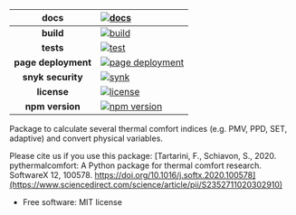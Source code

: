 |docs|[![docs](https://github.com/FedericoTartarini/jsthermalcomfort/actions/workflows/test_docs.yml/badge.svg)][docs_link]|
|:---:|:---|
|**build**|[![build](https://github.com/FedericoTartarini/jsthermalcomfort/actions/workflows/build.yml/badge.svg)][build_link]|
|**tests**|[![test](https://github.com/FedericoTartarini/jsthermalcomfort/actions/workflows/test.yml/badge.svg)][test_link]|
|**page deployment**|[![page deployment](https://github.com/FedericoTartarini/jsthermalcomfort/actions/workflows/pages/pages-build-deployment/badge.svg)][deploy_link]|
|**snyk security**|[![synk](https://github.com/FedericoTartarini/jsthermalcomfort/actions/workflows/snyk.yml/badge.svg)][synk_link]|
|**license**|[![license](https://custom-icon-badges.demolab.com/github/license/denvercoder1/custom-icon-badges?logo=law)](https://github.com/CenterForTheBuiltEnvironment/pythermalcomfort/blob/master/LICENSE)|
|**npm version**|[![npm version](https://img.shields.io/npm/v/jsthermalcomfort)](https://github.com/CenterForTheBuiltEnvironment/pythermalcomfort/blob/master/LICENSE)|


Package to calculate several thermal comfort indices (e.g. PMV, PPD, SET, adaptive) and convert physical variables.  

Please cite us if you use this package: [Tartarini, F., Schiavon, S., 2020. pythermalcomfort: A Python package for thermal comfort research. SoftwareX 12, 100578. https://doi.org/10.1016/j.softx.2020.100578](https://www.sciencedirect.com/science/article/pii/S2352711020302910) 

- Free software: MIT license

[docs_link]:https://github.com/FedericoTartarini/jsthermalcomfort/actions/workflows/test_docs.yml
[build_link]:https://github.com/FedericoTartarini/jsthermalcomfort/actions/workflows/build.yml
[test_link]:https://github.com/FedericoTartarini/jsthermalcomfort/actions/workflows/test.yml
[deploy_link]:https://github.com/FedericoTartarini/jsthermalcomfort/actions/workflows/pages/pages-build-deployment
[synk_link]:https://github.com/FedericoTartarini/jsthermalcomfort/actions/workflows/snyk.yml